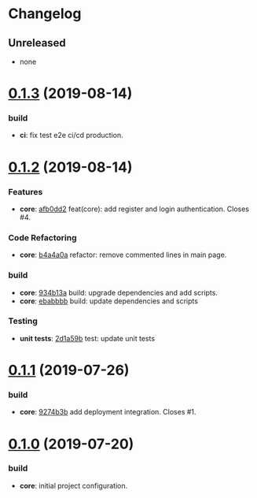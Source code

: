 # Changelog

## Unreleased

- none

<a name="0.1.3"></a>
# [0.1.3](#) (2019-08-14)

### build
- **ci**: fix test e2e ci/cd production.

<a name="0.1.2"></a>
# [0.1.2](#) (2019-08-14)

### Features
- **core**: [afb0dd2](afb0dd2) feat(core): add register and login authentication. Closes #4.

### Code Refactoring
- **core**: [b4a4a0a](b4a4a0a) refactor: remove commented lines in main page.

### build
- **core**: [934b13a](934b13a) build: upgrade dependencies and add scripts.
- **core**: [ebabbbb](ebabbbb) build: update dependencies and scripts

### Testing
- **unit tests**: [2d1a59b](2d1a59b) test: update unit tests

<a name="0.1.1"></a>
# [0.1.1](#) (2019-07-26)

<!-- ### Bug Fixes -->

### build
- **core**: [9274b3b](9274b3b) add deployment integration. Closes #1.

<a name="0.1.0"></a>
# [0.1.0](#) (2019-07-20)

<!-- ### Bug Fixes -->

### build
- **core**: initial project configuration.

<!-- ### Dependency updates -->

<!-- ### Features -->

<!-- ### Code Refactoring -->

<!-- ### Performance Improvements

### Testing

### Documentation

### DEPRECATIONS

### BREAKING CHANGES -->
